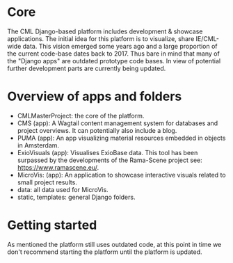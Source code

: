 # Core
The CML Django-based platform includes development & showcase applications. 
The initial idea for this platform is to visualize, share IE/CML-wide data. This vision emerged some years ago and a large proportion of the current code-base dates back to 2017.
Thus bare in mind that many of the "Django apps" are outdated prototype code bases. In view of potential further development parts are currently being updated.

# Overview of apps and folders
* CMLMasterProject: the core of the platform.
* CMS (app): A Wagtail content management system for databases and project overviews. It can potentially also include a blog.
* PUMA (app): An app visualizing material resources embedded in objects in Amsterdam.
* ExioVisuals (app): Visualises ExioBase data. This tool has been surpassed by the developments of the Rama-Scene project see: https://www.ramascene.eu/. 
* MicroVis: (app): An application to showcase interactive visuals related to small project results.
* data:  all data used for MicroVis.
* static, templates: general Django folders.

# Getting started
As mentioned the platform still uses outdated code, at this point in time we don't recommend starting the platform until the platform is updated.
